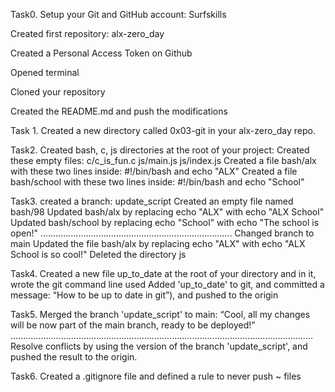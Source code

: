 Task0. 
Setup your Git and GitHub account: Surfskills

Created first repository: alx-zero_day

Created a Personal Access Token on Github

Opened terminal

Cloned your repository

Created the README.md and push the modifications

Task 1.
Created a new directory called 0x03-git in your alx-zero_day repo.

Task2.
Created bash, c, js directories at the root of your project: 
Created these empty files:
c/c_is_fun.c
js/main.js
js/index.js
Created a file bash/alx with these two lines inside: #!/bin/bash and echo "ALX"
Created a file bash/school with these two lines inside: #!/bin/bash and echo "School"

Task3.
created a branch: update_script
Created an empty file named bash/98
Updated bash/alx by replacing echo "ALX" with echo "ALX School"
Updated bash/school by replacing echo "School" with echo "The school is open!"
............................................................................
Changed branch to main
Updated the file bash/alx by replacing echo "ALX" with echo "ALX School is so cool!"
Deleted the directory js

Task4.
Created a new file up_to_date at the root of your directory and in it, wrote the git command line used
Added 'up_to_date' to git, and committed a message: “How to be up to date in git”), and pushed to the origin

Task5.
Merged the branch 'update_script' to main: “Cool, all my changes will be now part of the main branch, ready to be deployed!”
........................................................................................................................
Resolve conflicts by using the version of the branch 'update_script', and pushed the result to the origin.

Task6.
Created a .gitignore file and defined a rule to never push ~ files












